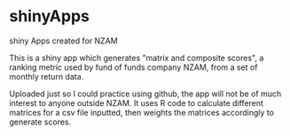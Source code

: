 # shinyApps
shiny Apps created for NZAM

This is a shiny app which generates "matrix and composite scores", a ranking metric used by fund of funds company NZAM, from a set of monthly return data.

Uploaded just so I could practice using github, the app will not be of much interest to anyone outside NZAM. It uses R code to calculate different matrices for a csv file inputted, then weights the matrices accordingly to generate scores.
